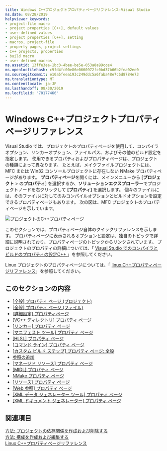 ```yaml
---
title: Windows C++プロジェクトプロパティページリファレンス-Visual Studio
ms.date: 08/28/2019
helpviewer_keywords:
- project-file macro
- project properties [C++], default values
- user-defined values
- project properties [C++], setting
- macros, project-file
- property pages, project settings
- C++ projects, properties
- build macro
- user-defined macros
ms.assetid: 13ffe3ea-1bc3-4bee-be5e-053a8a99cce4
ms.openlocfilehash: c9fd4fc00e86e0660972fc0bd37b66b2fea02ee0
ms.sourcegitcommit: e10a5feea193c249ddc5a6faba48e7c6d8784e73
ms.translationtype: MT
ms.contentlocale: ja-JP
ms.lasthandoff: 08/30/2019
ms.locfileid: "70177466"
---
```

# <a name="windows-c-project-property-page-reference"></a>Windows C++プロジェクトプロパティページリファレンス

Visual Studio では、プロジェクトのプロパティページを使用して、コンパイラオプション、リンカーオプション、ファイルパス、およびその他のビルド設定を指定します。 使用できるプロパティおよびプロパティページは、プロジェクトの種類によって異なります。 たとえば、メイクファイルプロジェクトには、MFC または Win32 コンソールプロジェクトに存在しない NMake プロパティページがあります。 **プロパティページ**を開くには、メインメニューから [**プロジェクト** > の**プロパティ**] を選択するか、**ソリューションエクスプローラー**でプロジェクトノードを右クリックして **[プロパティ]** を選択します。 個々のファイルには、そのファイルに対してのみコンパイルオプションとビルドオプションを設定できるプロパティページもあります。 次の図は、MFC プロジェクトのプロパティページを示しています。

![プロジェクトのC++プロパティページ](media/example-prop-page.png)

このセクションでは、プロパティページ自体のクイックリファレンスを示します。 プロパティページに表示されるオプションと設定は、独自のトピックで詳細に説明されており、プロパティページのトピックからリンクされています。 プロジェクトのプロパティの詳細については、「 [Visual Studio でのコンパイラとビルドのプロパティの設定C++ ](../working-with-project-properties.md)」を参照してください。

Linux プロジェクトのプロパティページについては、「 [linux C++プロパティページリファレンス](../../linux/prop-pages-linux.md)」を参照してください。

## <a name="in-this-section"></a>このセクションの内容

- [[全般] プロパティ ページ (プロジェクト)](general-property-page-project.md)
- [[全般] プロパティ ページ (ファイル)](general-property-page-file.md)
- [[詳細設定] プロパティページ](advanced-property-page.md)
- [[VC++ ディレクトリ] プロパティ ページ](vcpp-directories-property-page.md)
- [[リンカー] プロパティ ページ](linker-property-pages.md)
- [[マニフェスト ツール] プロパティ ページ](manifest-tool-property-pages.md)
- [[HLSL] プロパティ ページ](hlsl-property-pages.md)
- [[コマンド ライン] プロパティ ページ](command-line-property-pages.md)
- [[カスタム ビルド ステップ] プロパティ ページ: 全般](custom-build-step-property-page-general.md)
- [参照の追加](../adding-references-in-visual-cpp-projects.md)
- [[マネージド リソース] プロパティ ページ](managed-resources-property-page.md)
- [[MIDL] プロパティ ページ](midl-property-pages.md)
- [NMake プロパティ ページ](nmake-property-page.md)
- [[リソース] プロパティ ページ](resources-property-pages.md)
- [[Web 参照] プロパティ ページ](web-references-property-page.md)
- [[XML データ ジェネレーター ツール] プロパティ ページ](xml-data-generator-tool-property-page.md)
- [[XML ドキュメント ジェネレーター] プロパティ ページ](xml-document-generator-tool-property-pages.md)

## <a name="see-also"></a>関連項目

[方法: プロジェクトの依存関係を作成および削除する](/visualstudio/ide/how-to-create-and-remove-project-dependencies)<br/>
[方法: 構成を作成および編集する](/visualstudio/ide/how-to-create-and-edit-configurations)<br/>
[Linux C++プロパティページリファレンス](../../linux/prop-pages-linux.md)
